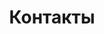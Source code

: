 ---
layout: contacts.pug

title: Контакты
description: Связаться с нами по любому вопросу можно с 8:00 до 23:00 каждый день.

contacts:
  - title: Генеральный директор
    description: Матаис Александр Геннадьевич
    phone: '+79111540457'
  
  - title: Технолог производства
    description: Исаенков Владислав Викторович
    phone: '+79516616511'
  
  - title: Адрес  и телефон производства
    description: Санкт-Петербург, ул. Планерная, д. 49
    phone: '+79111540457'

hero: |
  ## Наши <br> контакты

  Связаться с нами по любому вопросу можно с 8:00 до 23:00 каждый день.
---